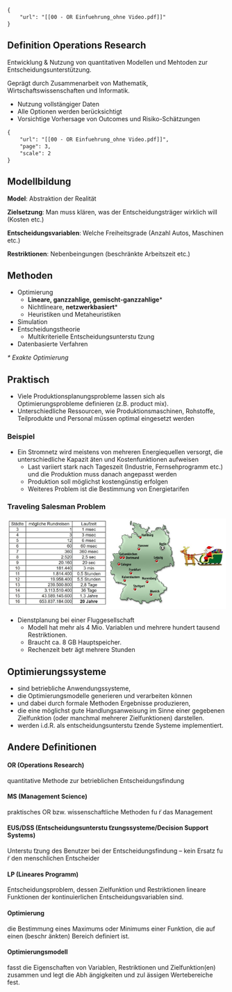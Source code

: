 
````pdf
{
	"url": "[[00 - OR Einfuehrung_ohne Video.pdf]]"
}

````

## Definition Operations Research

Entwicklung & Nutzung von quantitativen Modellen und Mehtoden zur Entscheidungsunterstützung.

Geprägt durch Zusammenarbeit von Mathematik, Wirtschaftswissenschaften und Informatik.

* Nutzung vollstängiger Daten
* Alle Optionen werden berücksichtigt
* Vorsichtige Vorhersage von Outcomes und Risiko-Schätzungen

````pdf
{
	"url": "[[00 - OR Einfuehrung_ohne Video.pdf]]",
	"page": 3,
	"scale": 2
}

````

## Modellbildung

**Model**: Abstraktion der Realität

**Zielsetzung**: Man muss klären, was der Entscheidungsträger wirklich will (Kosten etc.)

**Entscheidungsvariablen**: Welche Freiheitsgrade (Anzahl Autos, Maschinen etc.)

**Restriktionen**: Nebenbeingungen (beschränkte Arbeitszeit etc.)

## Methoden

* Optimierung
  * **Lineare, ganzzahlige, gemischt-ganzzahlige**\*
  * Nichtlineare, **netzwerkbasiert**\*
  * Heuristiken und Metaheuristiken
* Simulation
* Entscheidungstheorie
  * Multikriterielle Entscheidungsunterstu ̈tzung
* Datenbasierte Verfahren

*\* Exakte Optimierung*

## Praktisch

* Viele Produktionsplanungsprobleme lassen sich als Optimierungsprobleme definieren (z.B. product mix). 
* Unterschiedliche Ressourcen, wie Produktionsmaschinen, Rohstoffe, Teilprodukte und Personal müssen optimal eingesetzt werden

### Beispiel

* Ein Stromnetz wird meistens von mehreren Energiequellen versorgt, die unterschiedliche Kapazit ̈aten und Kostenfunktionen aufweisen
  * Last variiert stark nach Tageszeit (Industrie, Fernsehprogramm etc.) und die Produktion muss danach angepasst werden
  * Produktion soll möglichst kostengünstig erfolgen
  * Weiteres Problem ist die Bestimmung von Energietarifen

### Traveling Salesman Problem

![Screenshot 2021-10-19 at 10.59.25.png](../../../Attachments/Screenshot%202021-10-19%20at%2010.59.25.png)

* Dienstplanung bei einer Fluggesellschaft
  * Modell hat mehr als 4 Mio. Variablen und mehrere hundert tausend Restriktionen.
  * Braucht ca. 8 GB Hauptspeicher.
  * Rechenzeit betr ̈agt mehrere Stunden

## Optimierungssysteme

* sind betriebliche Anwendungssysteme, 
* die Optimierungsmodelle generieren und verarbeiten können 
* und dabei durch formale Methoden Ergebnisse produzieren,
* die eine möglichst gute Handlungsanweisung im Sinne einer gegebenen Zielfunktion (oder manchmal mehrerer Zielfunktionen) darstellen.
* werden i.d.R. als entscheidungsunterstu ̈tzende Systeme implementiert.

## Andere Definitionen

#### **OR (Operations Research)**

quantitative Methode zur betrieblichen Entscheidungsfindung

#### **MS (Management Science)**

praktisches OR bzw. wissenschaftliche Methoden fu ̈r das Management

#### **EUS/DSS (Entscheidungsunterstu ̈tzungssysteme/Decision Support Systems)**

Unterstu ̈tzung des Benutzer bei der Entscheidungsfindung – kein Ersatz fu ̈r den menschlichen Entscheider

#### **LP (Lineares Programm)**

Entscheidungsproblem, dessen Zielfunktion und Restriktionen lineare Funktionen der kontinuierlichen Entscheidungsvariablen sind.

#### **Optimierung**

die Bestimmung eines Maximums oder Minimums einer Funktion, die auf einen (beschr ̈ankten) Bereich definiert ist.

#### **Optimierungsmodell**

fasst die Eigenschaften von Variablen, Restriktionen und Zielfunktion(en) zusammen und legt die Abh ̈angigkeiten und zul ̈assigen Wertebereiche fest.
